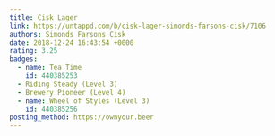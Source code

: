 ```yaml
---
title: Cisk Lager
link: https://untappd.com/b/cisk-lager-simonds-farsons-cisk/7106
authors: Simonds Farsons Cisk
date: 2018-12-24 16:43:54 +0000
rating: 3.25
badges:
  - name: Tea Time
    id: 440385253
  - Riding Steady (Level 3)
  - Brewery Pioneer (Level 4)
  - name: Wheel of Styles (Level 3)
    id: 440385256
posting_method: https://ownyour.beer
---
```


